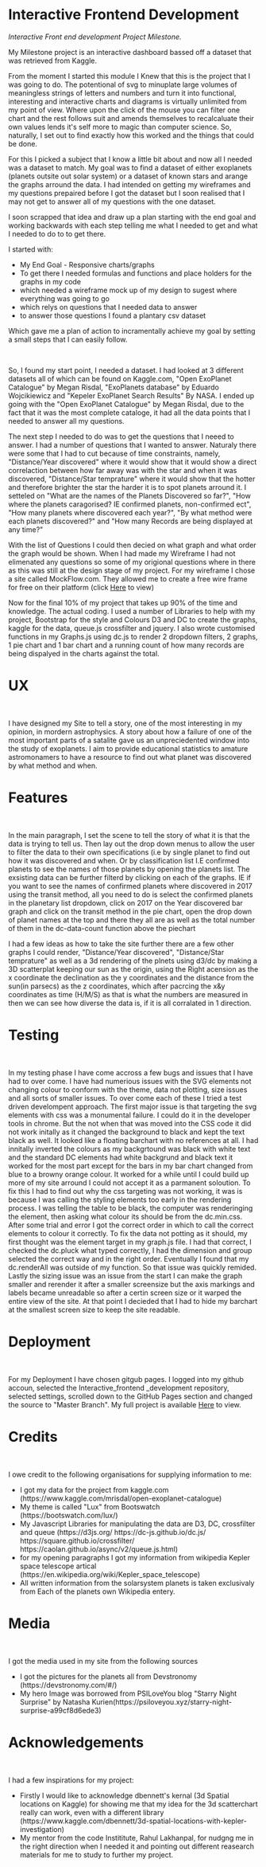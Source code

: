 # Interactive Frontend Development
<i>Interactive Front end development Project Milestone. </i>

<p>
My Milestone project is an interactive dashboard bassed off a dataset that was retrieved from Kaggle.

From the moment I started this module I Knew that this is the project that I was going to do.
The potentional of svg to minuplate large volumes of meaningless strings of letters and numbers and turn it into functional,
interesting and interactive charts and diagrams is virtually unlimited from my point of view. Where upon the click of the mouse you can filter one chart
and the rest follows suit and amends themselves to recalcaluate their own values lends it's self more to magic than computer science.
So, naturally, I set out to find exactly how this worked and the things that could be done.

For this I picked a subject that I know a little bit about and now all I needed was a dataset to match.
My goal was to find a dataset of either exoplanets (planets outsite out solar system) or a dataset of known stars and arange the graphs arround the data.
I had intended on getting my wireframes and my questions prepaired before I got the dataset but I soon realised that I may not get to answer all of my questions with the one dataset.

I soon scrapped that idea and draw up a plan starting with the end goal and working backwards with each step telling me what I needed to get and what I needed to do to to get there.

I started with:

<ul>

<li>My End Goal - 
Responsive charts/graphs</li>
<li>To get there I needed
formulas and functions and place holders for the graphs in my code</li>
<li>which needed
a wireframe mock up of my design to sugest where everything was going to go</li>
<li>which relys on
questions that I needed data to answer</li>
<li>to answer those questions I found
a plantary csv dataset</li>

</ul>
Which gave me a plan of action to incramentally achieve my goal by setting a small steps that I can easily follow.

</p>
<br>
<p>
    So, I found my start point, I needed a dataset. I had looked at 3 different datasets all of which can be found on Kaggle.com,
    "Open ExoPlanet Catalogue" by Megan Risdal, "ExoPlanets database" by Eduardo Wojcikiewicz  and "Kepeler ExoPlanet Search Results" By NASA. I ended up going with the 
    "Open ExoPlanet Catalogue" by Megan Risdal, due to the fact that it was the most complete cataloge, it had all the data points that I needed to answer all my questions.
</p>
 
<p>
    The next step I needed to do was to get the questions that I neeed to answer. I had a number of questions that I wanted to answer. Naturaly there were some that I had to cut
    because of time constraints, namely, "Distance/Year discovered" where it would show that it would show a direct correlaction between how far away was with the star and 
    when it was discovered, "Distance/Star temprature" where it would show that the hotter and therefore brighter the star the harder it is to spot planets arround it.
    I setteled on "What are the names of the Planets Discovered so far?", "How where the planets caragorised? IE confirmed planets, non-confirmed ect", 
    "How many planets where discovered each year?", "By what method were each planets discovered?" and "How many Records are being displayed at any time?"</p>
 
<p>
    With the list of Questions I could then decied on what graph and what order the graph would be shown. When I had made my Wireframe I had not elimenated any questions so some of my
    origional questions where in there as this was still at the design stage of my project. For my wireframe I chose a site called MockFlow.com. They allowed me to create a free wire frame 
    for free on their platform (click <a href="https://wireframepro.mockflow.com/view/Me16e59cd288f0d779d96c6aa41a089101569756313907" target="_blank">Here</a> to view)
</p>
<p>
    Now for the final 10% of my project that takes up 90% of the time and knowledge. The actual coding. I used a number of Libraries to help with my project, Bootstrap for the style and Colours
    D3 and DC to create the graphs, kaggle for the data, queue.js crossfilter and jquery. I also wrote customised functions in my Graphs.js using dc.js to render 2 dropdown filters, 2 graphs, 1 pie 
    chart and 1 bar chart and a running count of how many records are being dispalyed in the charts against the total.
</p>

<h1>UX</h1>
<br>
<p>I have designed my Site to tell a story, one of the most interesting in my opinion, in mordern astrophysics. A story about how a failure of one of the most important parts of a satalite gave us an unpreciedented
window into the study of exoplanets. I aim to provide educational statistics to amature astromonamers to have a resource to find out what planet was discovered by what method and when.</p>

<h1>Features</h1>
<br>
<p>In the main paragraph, I set the scene to tell the story of what it is that the data is trying to tell us. Then lay out the drop down menus to allow the user to filter the data to their own specifications (i.e by 
single planet to find out how it was discovered and when. Or by classification list I.E confirmed planets to see the names of those planets by opening the planets list. The exsisting data can be further filterd by
clicking on each of the graphs. IE if you want to see the names of confirmed planets where discovered in 2017 using the transit method, all you need to do is select the confirmed planets in the planetary list dropdown,
click on 2017 on the Year discovered bar graph and click on the transit method in the pie chart, open the drop down of planet names at the top and there they all are as well as the total number of them in the dc-data-count 
function above the piechart</p>

<p>I had a few ideas as how to take the site further there are a few other graphs I could render,  "Distance/Year discovered",  "Distance/Star temprature" as well as a 3d rendering of the plnets using d3/dc by making a 
  3D scatterplat keeping our sun as the origin, using the Right acension as the x coordinate the declination as the y coordinates and the distance from the sun(in parsecs) as the z coordinates, which after pacrcing the 
  x&y coordinates as time (H/M/S) as that is what the numbers are measured in then we can see how diverse the data is, if it is all corralated in 1 direction. 
  </p>
<h1>Testing</h1>
<br>
<p>
In my testing phase I have come accross a few bugs and issues that I have had to over come. I have had numerious issues with the SVG elements not changing colour to conform with the theme, data not plotting, size issues and all sorts of smaller issues.
To over come each of these I tried a test driven develompent approach. The first major issue is that targeting the svg elements with css was a monumental failure. I could do it in the developer tools in chrome. But the not when that was moved into the CSS code 
it did not work initally as it changed the background to black and kept the text black as well. It looked like a floating barchart with no references at all. 
I had innitally inverted the colours as my backgrtound was black with white text and the standard DC elements had white backgrund and black text it worked for the most part except for the bars in my bar chart changed from blue to a browny orange colour. It worked for a while until I could build up 
more of my site arround I could not accept it as a parmanent soloution. To fix this I had to find out why the css targeting was not working, it was is because I was calling the styling elements too early in the rendering process. I was telling the table to be black, the computer was renderinging the element, 
then asking what colour its should be from the dc.min.css. After some trial and error I got the correct order in which to call the correct elements to colour it correctly. To fix the data not potting as it should, my first thought was the element target in my graph.js file. I had that correct, I checked the 
dc.pluck what typed correctly, I had the dimension and group selected the correct way and in the right order. Eventually I found that my dc.renderAll was outside of my function. So that issue was quickly remided. Lastly the sizing issue was an issue from the start I can make the graph smaller and rerender it 
after a smaller screensize but the axis markings and labels became unreadable so after a certin screen size or it warped the entire view of the site. At that point I decieded that I had to hide my barchart at the smallest screen size to keep the site readable.
</p>
<h1>Deployment</h1>
<br>
<p>
 For my Deployment I have chosen gitgub pages. I logged into my github accoun, selected the Interactive_frontend _development repository, selected settings, scrolled down to the GitHub Pages section and changed the source to "Master Branch". My full project is available <a href="https://robertpokane.github.io/Interactive_frontend_development/" target = "_blank">Here</a> to view.
</p>
<h1>Credits</h1>
<br>
<p> I owe credit to the following organisations for supplying information to me:</p>
<ul>
<li>I got my data for the project from kaggle.com (https://www.kaggle.com/mrisdal/open-exoplanet-catalogue)</li>
<li>My theme is called "Lux" from Bootswatch (https://bootswatch.com/lux/)</li>
<li>My Javascript Libraries for manipulating the data are D3, DC, crossfilter and queue (https://d3js.org/ https://dc-js.github.io/dc.js/ https://square.github.io/crossfilter/ https://caolan.github.io/async/v2/queue.js.html)</li>
<li>for my opening paragraphs I got my information from wikipedia Kepler space telescope artical (https://en.wikipedia.org/wiki/Kepler_space_telescope)</li>
<li>All written information from the solarsystem planets is taken exclusivaly from Each of the planets own Wikipedia entery.</li>
</ul>
<h1>Media</h1>
<br>
<p>I got the media used in my site from the following sources</p>
<ul>
<li>I got the pictures for the planets all from Devstronomy (https://devstronomy.com/#/)</li>
<li>My hero Image was borrowed from PSILoveYou blog "Starry Night Surprise" by Natasha Kurien(https://psiloveyou.xyz/starry-night-surprise-a99cf8d6ede3)</li>
</ul>
<h1>Acknowledgements</h1>
<br>
<p>I had a few inspirations for my project:</p>

<ul>
<li>Firstly I would like to acknowledge dbennett's kernal (3d Spatial locations on Kaggle) for showing me that my idea for the 3d scatterchart really can work, even  with a different library (https://www.kaggle.com/dbennett/3d-spatial-locations-with-kepler-investigation)</li>
<li>My mentor from the code Instititute, Rahul Lakhanpal, for nudgng me in the right direction when I needed it and pointing out different reasearch materials for me to study to further my project.</li>
</ul>